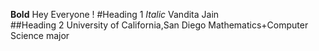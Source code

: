 **Bold**  Hey Everyone ! 
#Heading 1 *Italic* Vandita Jain  
##Heading 2 University of California,San Diego 
Mathematics+Computer Science major 

